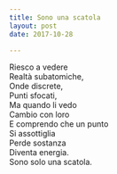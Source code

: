 ```yaml
---
title: Sono una scatola
layout: post
date: 2017-10-28

---
```


Riesco a vedere   
Realtà subatomiche,  
Onde discrete,   
Punti sfocati,  
Ma quando li vedo   
Cambio con loro  
E comprendo che un punto   
Si assottiglia   
Perde sostanza   
Diventa energia.  
Sono solo una scatola.  
